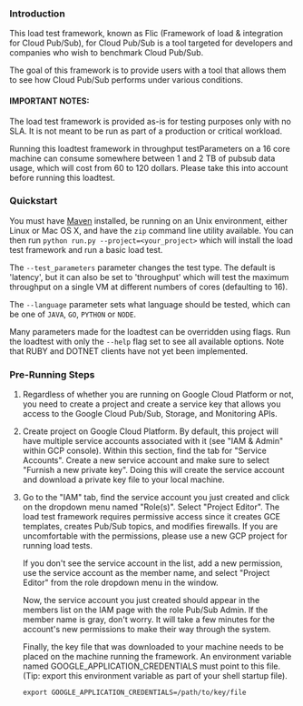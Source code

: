 ### Introduction

This load test framework, known as Flic (Framework of load & integration for
Cloud Pub/Sub), for Cloud Pub/Sub is a tool targeted for developers and
companies who wish to benchmark Cloud Pub/Sub.

The goal of this framework is to provide users with a tool that allows them to see how Cloud Pub/Sub
performs under various conditions.

#### IMPORTANT NOTES:

The load test framework is provided as-is for testing purposes only with no SLA.
It is not meant to be run as part of a production or critical workload.

Running this loadtest framework in throughput testParameters on a 16 core machine can consume somewhere between 1 and 2 TB of
pubsub data usage, which will cost from 60 to 120 dollars.  Please take this into account before running this loadtest.

### Quickstart

You must have [Maven](https://maven.apache.org/) installed, be running on an Unix environment, either Linux or Mac OS X,
and have the `zip` command line utility available.
You can then run `python run.py --project=<your_project>` which will install the load test framework and run a basic
load test.

The `--test_parameters` parameter changes the test type. The default is 'latency', but it can also be set to
'throughput' which will test the maximum throughput on a single VM at different numbers of cores (defaulting to 16).

The `--language` parameter sets what language should be tested, which can be one of `JAVA`, `GO`, `PYTHON` or `NODE`.

Many parameters made for the loadtest can be overridden using flags.  Run the loadtest with only the `--help` flag set
to see all available options.  Note that RUBY and DOTNET clients have not yet been implemented.

### Pre-Running Steps

1.  Regardless of whether you are running on Google Cloud Platform or not, you
    need to create a project and create a service key that allows you access to
    the Google Cloud Pub/Sub, Storage, and Monitoring APIs.

2.  Create project on Google Cloud Platform. By default, this project will have
    multiple service accounts associated with it (see "IAM & Admin" within GCP
    console). Within this section, find the tab for "Service Accounts". Create a
    new service account and make sure to select "Furnish a new private key".
    Doing this will create the service account and download a private key file
    to your local machine.

3.  Go to the "IAM" tab, find the service account you just created and click on
    the dropdown menu named "Role(s)". Select "Project Editor". The load test
    framework requires permissive access since it creates GCE templates,
    creates Pub/Sub topics, and modifies firewalls. If you are uncomfortable
    with the permissions, please use a new GCP project for running load tests.

    If you don't see the service account in the list, add a new permission, use
    the service account as the member name, and select "Project Editor" from the
    role dropdown menu in the window.

    Now, the service account you just created should appear in the members list
    on the IAM page with the role Pub/Sub Admin. If the member name is gray,
    don't worry. It will take a few minutes for the account's new permissions to
    make their way through the system.

    Finally, the key file that was downloaded to your machine
    needs to be placed on the machine running the framework. An environment
    variable named GOOGLE_APPLICATION_CREDENTIALS must point to this file. (Tip:
    export this environment variable as part of your shell startup file).

    `export GOOGLE_APPLICATION_CREDENTIALS=/path/to/key/file`
